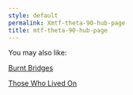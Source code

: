 ```yaml
---
style: default
permalink: Xmtf-theta-90-hub-page
title: mtf-theta-90-hub-page
---
```

You may also like:

[Burnt Bridges](http://scp-wiki.net/burnt-bridges)

[Those Who Lived On](http://scp-wiki.net/those-who-lived-on-hub)
